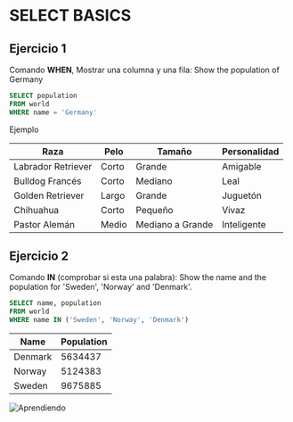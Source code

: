 # SELECT BASICS

## Ejercicio 1

Comando **WHEN**, Mostrar una columna y una fila: Show the population of Germany

```sql
SELECT population 
FROM world
WHERE name = 'Germany'
```
Ejemplo

| Raza | Pelo | Tamaño | Personalidad |
| --- | --- | --- | --- |
| Labrador Retriever | Corto | Grande | Amigable |
| Bulldog Francés | Corto | Mediano | Leal |
| Golden Retriever | Largo | Grande | Juguetón |
| Chihuahua | Corto | Pequeño | Vivaz |
| Pastor Alemán | Medio | Mediano a Grande | Inteligente |



## Ejercicio 2

Comando **IN** (comprobar si esta una palabra): Show the name and the population for 'Sweden', 'Norway' and 'Denmark'.
```sql
SELECT name, population
FROM world
WHERE name IN ('Sweden', 'Norway', 'Denmark')
```


| Name | Population |
|---|---|
|Denmark| 5634437 |
|Norway |	5124383 |
|Sweden |	9675885 |































![Aprendiendo](http://t0.gstatic.com/licensed-image?q=tbn:ANd9GcQkrjYxSfSHeCEA7hkPy8e2JphDsfFHZVKqx-3t37E4XKr-AT7DML8IwtwY0TnZsUcQ)











